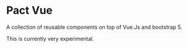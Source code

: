 # Pact Vue

A collection of reusable components on top of Vue.Js and bootstrap 5.

This is currently very experimental.
